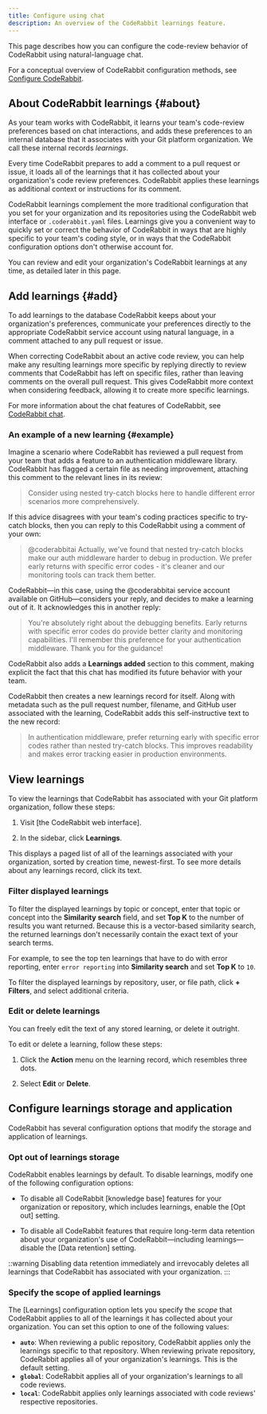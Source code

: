 ```yaml
---
title: Configure using chat
description: An overview of the CodeRabbit learnings feature.
---
```


This page describes how you can configure the code-review behavior of CodeRabbit using natural-language
chat.

For a conceptual overview of CodeRabbit configuration methods, see [Configure CodeRabbit](i/guides/configuration-overview).

## About CodeRabbit learnings {#about}

As your team works with CodeRabbit, it learns your team's code-review
preferences based on chat interactions, and adds these preferences
to an internal database that it associates with your Git platform organization. We call these internal records _learnings_.

Every time CodeRabbit prepares to add a comment to a pull request or issue, it loads all of the learnings that it has collected about your organization's code review preferences. CodeRabbit applies these learnings as additional context or instructions for its comment.

CodeRabbit learnings complement the more traditional configuration that you set for your organization and its repositories using the CodeRabbit web interface or `.coderabbit.yaml` files. Learnings give you a convenient way to quickly set or correct the behavior of CodeRabbit in ways that are highly specific to your team's coding style, or in ways that the CodeRabbit configuration options don't otherwise account for.

You can review and edit your organization's CodeRabbit learnings at any time, as detailed later in this page.

## Add learnings {#add}

To add learnings to the database CodeRabbit keeps about your organization's preferences, communicate
your preferences directly to the appropriate CodeRabbit service account using natural language, in a comment attached to any pull request or issue.

When correcting CodeRabbit about an active code review, you can help make any resulting learnings more specific by replying directly to review comments that CodeRabbit has left on specific files, rather than leaving comments on the overall pull request. This gives CodeRabbit more context when considering feedback, allowing it to create more specific learnings.

For more information about the chat features of CodeRabbit, see [CodeRabbit chat](/guides/agent_chat/).

### An example of a new learning {#example}

Imagine a scenario where CodeRabbit has reviewed a pull request from your team that adds a feature to an authentication middleware library. CodeRabbit has flagged a certain file as needing improvement, attaching this comment to the relevant lines in its review:

> Consider using nested try-catch blocks here to handle different error scenarios more comprehensively.

If this advice disagrees with your team's coding practices specific to try-catch blocks, then you can reply to this CodeRabbit using a comment of your own:

> @coderabbitai Actually, we've found that nested try-catch blocks make our auth middleware harder to debug in production. We prefer early returns with specific error codes - it's cleaner and our monitoring tools can track them better.

CodeRabbit—in this case, using the @coderabbitai service account available on GitHub—considers your reply, and decides to make a learning out of it. It acknowledges this in another reply:

> You're absolutely right about the debugging benefits. Early returns with specific error codes do provide better clarity and monitoring capabilities. I'll remember this preference for your authentication middleware. Thank you for the guidance!

CodeRabbit also adds a **Learnings added** section to this comment, making explicit the fact that this chat has modified its future behavior with your team.

CodeRabbit then creates a new learnings record for itself. Along with metadata such as the pull request number, filename, and GitHub user associated with the learning, CodeRabbit adds this self-instructive text to the new record:

> In authentication middleware, prefer returning early with specific error codes rather than nested try-catch blocks. This improves readability and makes error tracking easier in production environments.

## View learnings

To view the learnings that CodeRabbit has associated with your Git platform organization,
follow these steps:

1. Visit [the CodeRabbit web interface].

1. In the sidebar, click **Learnings**.

This displays a paged list of all of the learnings associated with your organization, sorted by creation time, newest-first. To see more details about any learnings record, click its text.

### Filter displayed learnings

To filter the displayed learnings by topic or concept, enter that topic or concept into the **Similarity search** field, and set **Top K** to the number of results you want returned. Because this is a vector-based similarity search, the returned learnings don't necessarily contain the exact text of your search terms.

For example, to see the top ten learnings that have to do with error reporting, enter `error reporting` into **Similarity search** and set **Top K** to `10`.

To filter the displayed learnings by repository, user, or file path, click **+ Filters**, and select additional criteria.

### Edit or delete learnings

You can freely edit the text of any stored learning, or delete it outright.

To edit or delete a learning, follow these steps:

1. Click the **Action** menu on the learning record, which resembles three dots.

1. Select **Edit** or **Delete**.

## Configure learnings storage and application

CodeRabbit has several configuration options that modify the storage and application of learnings.

### Opt out of learnings storage

CodeRabbit enables learnings by default. To disable learnings, modify one of the following configuration options:

- To disable all CodeRabbit [knowledge base] features for your organization or repository, which includes learnings, enable the [Opt out] setting.

- To disable all CodeRabbit features that require long-term data retention about your organization's use of CodeRabbit—including learnings—disable the [Data retention] setting.

::warning
Disabling data retention immediately and irrevocably deletes all learnings that CodeRabbit has associated with your organization.
:::

### Specify the scope of applied learnings

The [Learnings] configuration option lets you specify the _scope_ that CodeRabbit applies to all
of the learnings it has collected about your organization. You can set this option to one of the
following values:

- **`auto`**: When reviewing a public repository, CodeRabbit applies only the learnings specific to that repository. When reviewing private repository, CodeRabbit applies all of your organization's learnings. This is the default setting.
- **`global`**: CodeRabbit applies all of your organization's learnings to all code reviews.
- **`local`**: CodeRabbit applies only learnings associated with code reviews' respective repositories.
